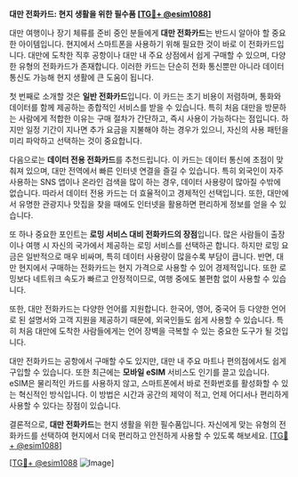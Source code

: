 **대만 전화카드: 현지 생활을 위한 필수품 [[TG💪+ @esim1088](https://t.me/s/esim1088)]**

대만 여행이나 장기 체류를 준비 중인 분들에게 **대만 전화카드**는 반드시 알아야 할 중요한 아이템입니다. 현지에서 스마트폰을 사용하기 위해 필요한 것이 바로 이 전화카드입니다. 대만에 도착한 직후 공항이나 대만 내 주요 상점에서 쉽게 구매할 수 있으며, 다양한 유형의 전화카드가 존재합니다. 이러한 카드는 단순히 전화 통신뿐만 아니라 데이터 통신도 가능해 현지 생활에 큰 도움이 됩니다.

첫 번째로 소개할 것은 **일반 전화카드**입니다. 이 카드는 초기 비용이 저렴하며, 통화와 데이터를 함께 제공하는 종합적인 서비스를 받을 수 있습니다. 특히 처음 대만을 방문하는 사람에게 적합한 이유는 구매 절차가 간단하고, 즉시 사용이 가능하다는 점입니다. 하지만 일정 기간이 지나면 추가 요금을 지불해야 하는 경우가 있으니, 자신의 사용 패턴을 미리 파악하고 선택하는 것이 중요합니다.

다음으로는 **데이터 전용 전화카드**를 추천드립니다. 이 카드는 데이터 통신에 초점이 맞춰져 있으며, 대만 전역에서 빠른 인터넷 연결을 즐길 수 있습니다. 특히 외국인이 자주 사용하는 SNS 앱이나 온라인 검색을 많이 하는 경우, 데이터 사용량이 많아질 수밖에 없습니다. 따라서 데이터 전용 카드는 더 효율적이고 경제적인 선택입니다. 또한, 대만에서 유명한 관광지나 맛집을 찾을 때에도 인터넷을 활용하면 편리하게 정보를 얻을 수 있습니다.

또 하나 중요한 포인트는 **로밍 서비스 대비 전화카드의 장점**입니다. 많은 사람들이 출장이나 여행 시 자신의 국가에서 제공하는 로밍 서비스를 선택하곤 합니다. 하지만 로밍 요금은 일반적으로 매우 비싸며, 특히 데이터 사용량이 많을수록 부담이 큽니다. 반면, 대만 현지에서 구매하는 전화카드는 현지 가격으로 사용할 수 있어 경제적입니다. 또한 로밍보다 네트워크 속도가 빠르고 안정적이므로, 여행 중에도 불편함 없이 사용할 수 있습니다.

또한, 대만 전화카드는 다양한 언어를 지원합니다. 한국어, 영어, 중국어 등 다양한 언어로 된 설명서와 고객 지원을 제공하기 때문에, 외국인들도 쉽게 사용할 수 있습니다. 특히 처음 대만에 도착한 사람들에게는 언어 장벽을 극복할 수 있는 중요한 도구가 될 것입니다.

대만 전화카드는 공항에서 구매할 수도 있지만, 대만 내 주요 마트나 편의점에서도 쉽게 구입할 수 있습니다. 또한 최근에는 **모바일 eSIM** 서비스도 인기를 끌고 있습니다. eSIM은 물리적인 카드를 사용하지 않고, 스마트폰에서 바로 전화번호를 활성화할 수 있는 혁신적인 방식입니다. 이 방법은 시간과 공간의 제약이 적고, 언제 어디서나 편리하게 사용할 수 있다는 장점이 있습니다.

결론적으로, **대만 전화카드**는 현지 생활을 위한 필수품입니다. 자신에게 맞는 유형의 전화카드를 선택하여 현지에서 더욱 편리하고 안전하게 사용할 수 있도록 해보세요. [[TG💪+ @esim1088](https://t.me/s/esim1088)]

[[TG💪+ @esim1088](https://t.me/s/esim1088) ![Image](https://i.postimg.cc/Y0z9fWf4/image.png)]